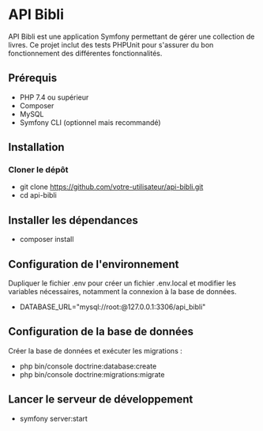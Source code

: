 # API Bibli

API Bibli est une application Symfony permettant de gérer une collection de livres. Ce projet inclut des tests PHPUnit pour s'assurer du bon fonctionnement des différentes fonctionnalités.

## Prérequis

- PHP 7.4 ou supérieur
- Composer
- MySQL
- Symfony CLI (optionnel mais recommandé)

## Installation

### Cloner le dépôt

- git clone https://github.com/votre-utilisateur/api-bibli.git
- cd api-bibli

## Installer les dépendances

- composer install

## Configuration de l'environnement

Dupliquer le fichier .env pour créer un fichier .env.local et modifier les variables nécessaires, notamment la connexion à la base de données.

- DATABASE_URL="mysql://root:@127.0.0.1:3306/api_bibli"


## Configuration de la base de données

Créer la base de données et exécuter les migrations :
- php bin/console doctrine:database:create
- php bin/console doctrine:migrations:migrate


## Lancer le serveur de développement

- symfony server:start
